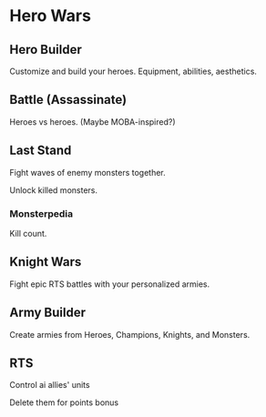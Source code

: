 # Hero Wars


## Hero Builder
Customize and build your heroes. Equipment, abilities, aesthetics.

## Battle (Assassinate)
Heroes vs heroes. (Maybe MOBA-inspired?)

## Last Stand
Fight waves of enemy monsters together.
  
Unlock killed monsters.
### Monsterpedia
Kill count.

## Knight Wars
Fight epic RTS battles with your personalized armies.

## Army Builder
Create armies from Heroes, Champions, Knights, and Monsters.

## RTS
Control ai allies' units
  
Delete them for points bonus

